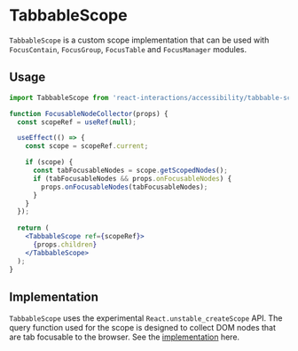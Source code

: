 # TabbableScope

`TabbableScope` is a custom scope implementation that can be used with
`FocusContain`, `FocusGroup`, `FocusTable` and `FocusManager` modules.

## Usage

```jsx
import TabbableScope from 'react-interactions/accessibility/tabbable-scope';

function FocusableNodeCollector(props) {
  const scopeRef = useRef(null);

  useEffect(() => {
    const scope = scopeRef.current;

    if (scope) {
      const tabFocusableNodes = scope.getScopedNodes();
      if (tabFocusableNodes && props.onFocusableNodes) {
        props.onFocusableNodes(tabFocusableNodes);
      }
    }
  });
  
  return (
    <TabbableScope ref={scopeRef}>
      {props.children}
    </TabbableScope>
  );
}
```

## Implementation

`TabbableScope` uses the experimental `React.unstable_createScope` API. The query
function used for the scope is designed to collect DOM nodes that are tab focusable
to the browser. See the [implementation](../src/TabbableScope.js#L12-L33) here.
